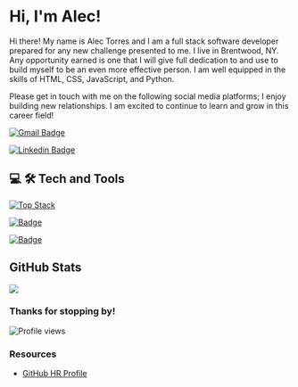 # Hi, I'm Alec!

Hi there! My name is Alec Torres and I am a full stack software developer prepared for any new challenge presented to me. I live in Brentwood, NY. Any opportunity earned is one that I will give full dedication to and use to build myself to be an even more effective person. I am well equipped in the skills of HTML, CSS, JavaScript, and Python.


Please get in touch with me on the following social media platforms; I enjoy building new relationships. I am excited to continue to learn and grow in this career field! 

[![Gmail Badge](https://img.shields.io/badge/Gmail-D14836?style=flatt-square&logo=gmail&logoColor=white)](mailto:atorresla24@gmail.com)

[![Linkedin Badge](https://img.shields.io/badge/-LinkedIn-0e76a8?style=flat-square&logo=Linkedin&logoColor=white)](www.linkedin.com/in/alecjtorres)

## 💻 🛠️ Tech and Tools

[![Top Stack](https://widget.realdeveloper.pro/api/top?stack=JavaScript,Python,git)](https://github.com/atorresla24)

[![Badge](https://widget.realdeveloper.pro/api/badge?title=Languages%20and%20Framework&badges=Python,JavaScript,React,HTML,CSS,Markdown)](https://github.com/atorresla24)

[![Badge](https://widget.realdeveloper.pro/api/badge?title=Databases%20and%20Tools&badges=VSCode,Pycharm,Kaggle,GitHub,Heroku,Netlify,MongoDB,Mongoose)](https://github.com/atorresla24)


 
 ## GitHub Stats
<img align="center" src="https://github-readme-stats.vercel.app/api?username=atorresla24&show_icons=true&theme= tokyonight" />
</a>

### Thanks for stopping by!

![Profile views](https://gpvc.arturio.dev/atorresla24)

### Resources

- [GitHub HR Profile](https://githubprofile.com/)
